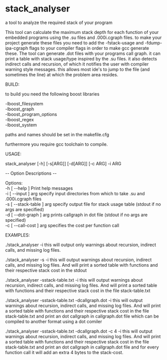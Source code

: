# stack_analyser
a tool to analyze the required stack of your program

This tool can calculate the maximum stack depth for each function of your embedded programs using the .su files and .000i.cgraph files. to make your project generate these files you need to add the -fstack-usage and -fdump-ipa-cgraph flags to your compiler flags in order to make gcc generate these. The tool can generate .dot files with your programs call graph. it can print a table with stack usage/type inspired by the .su files. it also detects indirect calls and recursion, of which​ it notifies the user with compiler warning style messages. this allows most ide's to jump to the file (and sometimes the line) at which the problem area resides.

BUILD:

to build you need the following boost libraries

-lboost_filesystem  
-lboost_graph  
-lboost_program_options  
-lboost_regex  
-lboost_system  

paths and names should be set in the makefile.cfg

furthermore you require gcc toolchain to compile.

USAGE: 

stack_analyser [-h] [-s[ARG]] [-d[ARG]] [-c ARG] -i ARG


-- Option Descriptions --

Options:  
  -h [ --help ]            Print help messages  
  -i [ --input ] arg       specify input directories from which to take .su and
                           .000i.cgraph files  
  -s [ --stack-table ] arg specify output file for stack usage table (stdout if
                           no args are specified)  
  -d [ --dot-graph ] arg   prints callgraph in dot file (stdout if no args are 
                           specified)  
  -c [ --call-cost ] arg   specifies the cost per function call  

EXAMPLES:

./stack_analyser -i <path to build dir>
this will output only warnings about recursion, indirect calls, and missing log files.

./stack_analyser -s -i <path to build dir>
this will output warnings about recursion, indirect calls, and missing log files. And
will print a sorted table with functions and their respective stack cost in the stdout

./stack_analyser -sstack-table.txt -i <path to build dir>
this will output warnings about recursion, indirect calls, and missing log files. And
will print a sorted table with functions and their respective stack cost in the file stack-table.txt

./stack_analyser -sstack-table.txt -dcallgraph.dot -i <path to build dir>
this will output warnings about recursion, indirect calls, and missing log files. And
will print a sorted table with functions and their respective stack cost in the file stack-table.txt
and print an dot callgraph in callgraph.dot file which can be compiled to another format using a dot
comiler

./stack_analyser -sstack-table.txt -dcallgraph.dot -c 4 -i <path to build dir>
this will output warnings about recursion, indirect calls, and missing log files. And
will print a sorted table with functions and their respective stack cost in the file stack-table.txt
and print an dot callgraph in callgraph.dot file and for every function call it will add an extra 4 bytes to
the stack-cost.
